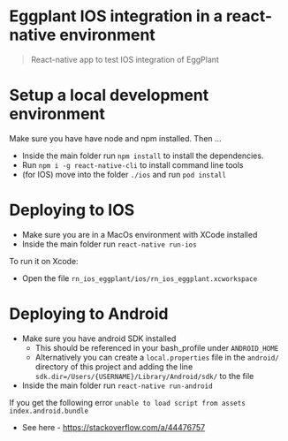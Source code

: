 # Eggplant IOS integration in a react-native environment
> React-native app to test IOS integration of EggPlant

# Setup a local development environment
Make sure you have have node and npm installed. Then ...

* Inside the main folder run `npm install` to install the dependencies.
* Run `npm i -g react-native-cli` to install command line tools
* (for IOS) move into the folder `./ios` and run `pod install`

# Deploying to IOS
* Make sure you are in a MacOs environment with XCode installed
* Inside the main folder run `react-native run-ios`

To run it on Xcode:
* Open the file `rn_ios_eggplant/ios/rn_ios_eggplant.xcworkspace`

# Deploying to Android
* Make sure you have android SDK installed
  * This should be referenced in your bash_profile under `ANDROID_HOME`
  * Alternatively you can create a `local.properties` file in the `android/` directory of this project and adding the line `sdk.dir=/Users/{USERNAME}/Library/Android/sdk/` to the file
* Inside the main folder run `react-native run-android`

If you get the following error `unable to load script from assets index.android.bundle`
* See here - https://stackoverflow.com/a/44476757
